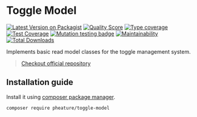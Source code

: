 # Toggle Model

[![Latest Version on Packagist][ico-version]][link-packagist]
[![Quality Score][ico-code-quality]][link-code-quality]
[![Type coverage][ico-psalm]][link-psalm]
[![Test Coverage][ico-coverage]][link-coverage]
[![Mutation testing badge][ico-mutant]][link-mutant]
[![Maintainability][ico-mantain]][link-mantain]
[![Total Downloads][ico-downloads]][link-downloads]

Implements basic read model classes for the toggle management system.

> [Checkout official repository](https://github.com/pheature-flags/toggle-model)

## Installation guide

Install it using [composer package manager](https://getcomposer.org/download/).

```bash
composer require pheature/toggle-model
```

[ico-version]: https://img.shields.io/packagist/v/pheature/toggle-model.svg?style=flat-square
[link-packagist]: https://packagist.org/packages/pheature/toggle-model
[ico-code-quality]: https://img.shields.io/scrutinizer/g/pheature-flags/toggle-model.svg?style=flat-square
[link-code-quality]: https://scrutinizer-ci.com/g/pheature-flags/toggle-model/?branch=1.0.x
[ico-coverage]: https://codecov.io/gh/pheature-flags/toggle-model/branch/1.0.x/graph/badge.svg?token=DTQIQUZ106
[link-coverage]: https://codecov.io/gh/pheature-flags/toggle-model
[ico-mantain]: https://api.codeclimate.com/v1/badges/bfd8ab1bc4664ec724c0/maintainability
[link-mantain]: https://codeclimate.com/github/pheature-flags/toggle-model/maintainability
[ico-downloads]: https://img.shields.io/packagist/dt/pheature/toggle-model.svg?style=flat-square
[link-downloads]: https://packagist.org/packages/pheature/toggle-model
[ico-psalm]: https://shepherd.dev/github/pheature-flags/toggle-model/coverage.svg
[link-psalm]: https://shepherd.dev/github/pheature-flags/toggle-model
[ico-mutant]: https://img.shields.io/endpoint?style=flat&url=https%3A%2F%2Fbadge-api.stryker-mutator.io%2Fgithub.com%2Fpheature-flags%2Ftoggle-model%2F1.0.x
[link-mutant]: https://dashboard.stryker-mutator.io/reports/github.com/pheature-flags/toggle-model/1.0.x
